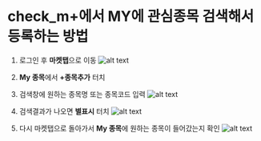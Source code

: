 # check_m+에서 MY에 관심종목 검색해서 등록하는 방법

1. 로그인 후 **마켓탭**으로 이동
 ![alt text](./check_m1.jpg)


2. **My 종목**에서 **+종목추가** 터치


3. 검색창에 원하는 종목명 또는 종목코드 입력
 ![alt text](./check_m2.jpg)


4. 검색결과가 나오면 **별표시** 터치
![alt text](./check_m3.jpg)


5. 다시 마켓탭으로 돌아가서 **My 종목**에 원하는 종목이 들어갔는지 확인
![alt text](./check_m4.jpg)



